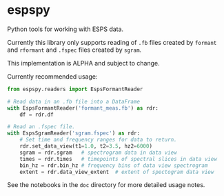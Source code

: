 # espspy
Python tools for working with ESPS data.

Currently this library only supports reading of `.fb` files created by
`formant` and `rformant` and `.fspec` files created by `sgram`.

This implementation is ALPHA and subject to change.

Currently recommended usage:

```python
from espspy.readers import EspsFormantReader

# Read data in an .fb file into a DataFrame
with EspsFormantReader('formant_meas.fb') as rdr:
    df = rdr.df

# Read an .fspec file.
with EspsSgramReader('sgram.fspec') as rdr:
    # Set time and frequency ranges for data to return.
    rdr.set_data_view(t1=1.0, t2=3.5, hz2=6000)
    sgram = rdr.sgram   # spectrogram data in data view
    times = rdr.times   # timepoints of spectral slices in data view 
    bin_hz = rdr.bin_hz # frequency bins of data view spectrogram
    extent = rdr.data_view_extent  # extent of spectogram data view
```

See the notebooks in the `doc` directory for more detailed usage notes.
